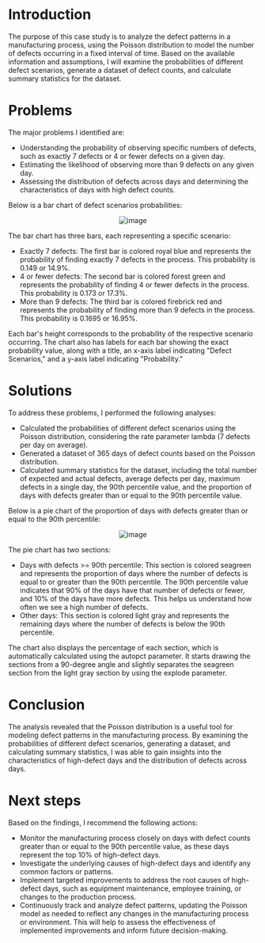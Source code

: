 # Introduction

The purpose of this case study is to analyze the defect patterns in a manufacturing process, using the Poisson distribution to model the number of defects occurring in a fixed interval of time. Based on the available information and assumptions, I will examine the probabilities of different defect scenarios, generate a dataset of defect counts, and calculate summary statistics for the dataset.

# Problems

The major problems I identified are:

- Understanding the probability of observing specific numbers of defects, such as exactly 7 defects or 4 or fewer defects on a given day.
- Estimating the likelihood of observing more than 9 defects on any given day.
- Assessing the distribution of defects across days and determining the characteristics of days with high defect counts.

Below is a bar chart of defect scenarios probabilities:

<p align="center">
  <img src="https://user-images.githubusercontent.com/115745200/225316010-28ae62db-443a-491c-814c-78fb11496e39.png" alt="image">
</p>

The bar chart has three bars, each representing a specific scenario:

- Exactly 7 defects: The first bar is colored royal blue and represents the probability of finding exactly 7 defects in the process. This probability is 0.149 or 14.9%.
- 4 or fewer defects: The second bar is colored forest green and represents the probability of finding 4 or fewer defects in the process. This probability is 0.173 or 17.3%.
- More than 9 defects: The third bar is colored firebrick red and represents the probability of finding more than 9 defects in the process. This probability is 0.1695 or 16.95%.

Each bar's height corresponds to the probability of the respective scenario occurring. The chart also has labels for each bar showing the exact probability value, along with a title, an x-axis label indicating "Defect Scenarios," and a y-axis label indicating "Probability."

# Solutions

To address these problems, I performed the following analyses:

- Calculated the probabilities of different defect scenarios using the Poisson distribution, considering the rate parameter lambda (7 defects per day on average).
- Generated a dataset of 365 days of defect counts based on the Poisson distribution.
- Calculated summary statistics for the dataset, including the total number of expected and actual defects, average defects per day, maximum defects in a single day, the 90th percentile value, and the proportion of days with defects greater than or equal to the 90th percentile value.

Below is a pie chart of the proportion of days with defects greater than or equal to the 90th percentile:

<p align="center">
  <img src="https://user-images.githubusercontent.com/115745200/225316071-3767065b-9a49-4cea-b974-77296b5ad6f4.png" alt="image">
</p>

The pie chart has two sections:

- Days with defects >= 90th percentile: This section is colored seagreen and represents the proportion of days where the number of defects is equal to or greater than the 90th percentile. The 90th percentile value indicates that 90% of the days have that number of defects or fewer, and 10% of the days have more defects. This helps us understand how often we see a high number of defects.
- Other days: This section is colored light gray and represents the remaining days where the number of defects is below the 90th percentile.

The chart also displays the percentage of each section, which is automatically calculated using the autopct parameter. It starts drawing the sections from a 90-degree angle and slightly separates the seagreen section from the light gray section by using the explode parameter.

# Conclusion

The analysis revealed that the Poisson distribution is a useful tool for modeling defect patterns in the manufacturing process. By examining the probabilities of different defect scenarios, generating a dataset, and calculating summary statistics, I was able to gain insights into the characteristics of high-defect days and the distribution of defects across days.

# Next steps

Based on the findings, I recommend the following actions:

- Monitor the manufacturing process closely on days with defect counts greater than or equal to the 90th percentile value, as these days represent the top 10% of high-defect days.
- Investigate the underlying causes of high-defect days and identify any common factors or patterns.
- Implement targeted improvements to address the root causes of high-defect days, such as equipment maintenance, employee training, or changes to the production process.
- Continuously track and analyze defect patterns, updating the Poisson model as needed to reflect any changes in the manufacturing process or environment. This will help to assess the effectiveness of implemented improvements and inform future decision-making.
